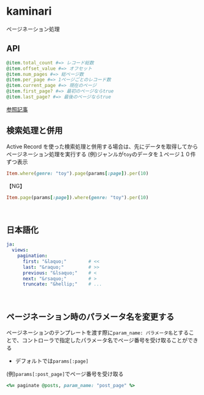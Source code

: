 # kaminari
ページネーション処理
  
## API
```rb
@item.total_count #=> レコード総数
@item.offset_value #=> オフセット
@item.num_pages #=> 総ページ数
@item.per_page #=> 1ページごとのレコード数
@item.current_page #=> 現在のページ
@item.first_page? #=> 最初のページならtrue
@item.last_page? #=> 最後のページならtrue
```
[参照記事](https://qiita.com/nysalor/items/77b9d6bc5baa41ea01f3)
  
## 検索処理と併用
Active Record を使った検索処理と併用する場合は、先にデータを取得してからページネーション処理を実行する
(例)ジャンルが`toy`のデータを１ページ１０件ずつ表示
```rb
Item.where(genre: "toy").page(params[:page]).per(10)
```
【NG】
```rb
Item.page(params[:page]).where(genre: "toy").per(10)
```

<br>

## 日本語化
```yml
ja:
  views:
    pagination:
      first: "&laquo;"        # <<
      last: "&raquo;"         # >>
      previous: "&lsaquo;"    # <
      next: "&rsaquo;"        # >
      truncate: "&hellip;"    # ...
```

<br>

## ページネーション時のパラメータ名を変更する
  
ページネーションのテンプレートを渡す際に`param_name: パラメータ名`とすることで、コントローラで指定したパラメータ名でページ番号を受け取ることができる
- デフォルトでは`params[:page]`
  
(例)`params[:post_page]`でページ番号を受け取る
```rb
<%= paginate @posts, param_name: "post_page" %>
```
